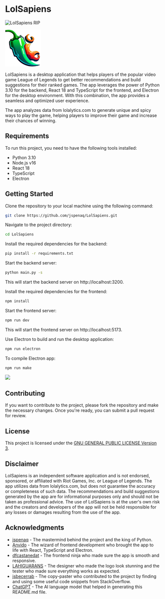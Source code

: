 # LolSapiens

![LolSapiens RIP](https://media.tenor.com/hA6IoTMF3VYAAAAM/steelers-spongebob.gif)

<img src="https://github.com/jspenaq/LolSapiens/blob/main/frontend/src/assets/images/logo.png?raw=true" height="120" /> 

LolSapiens is a desktop application that helps players of the popular video game League of Legends to get better recommendations and build suggestions for their ranked games. The app leverages the power of Python 3.10 for the backend, React 18 and TypeScript for the frontend, and Electron for the desktop environment. With this combination, the app provides a seamless and optimized user experience.

The app analyzes data from lolalytics.com to generate unique and spicy ways to play the game, helping players to improve their game and increase their chances of winning.

## Requirements

To run this project, you need to have the following tools installed:

- Python 3.10
- Node.js v16
- React 18
- TypeScript
- Electron

## Getting Started

Clone the repository to your local machine using the following command:

```bash
git clone https://github.com/jspenaq/LolSapiens.git
```

Navigate to the project directory:
```bash
cd LolSapiens
```

Install the required dependencies for the backend:
```bash
pip install -r requirements.txt
```

Start the backend server:

```bash
python main.py -s
```

This will start the backend server on http://localhost:3200.

Install the required dependencies for the frontend:
```bash
npm install
```

Start the frontend server:

```bash
npm run dev
```

This will start the frontend server on http://localhost:5173.

Use Electron to build and run the desktop application:

```bash
npm run electron
```

To compile Electron app:

```bash
npm run make
```

<img src="https://user-images.githubusercontent.com/36420972/218279770-1ccaa9ae-7372-46a8-99bb-6ba25281ce83.png" height="500" /> 

## Contributing
If you want to contribute to the project, please fork the repository and make the necessary changes. Once you're ready, you can submit a pull request for review.

## License
This project is licensed under the [GNU GENERAL PUBLIC LICENSE Version 3](https://www.gnu.org/licenses/gpl-3.0.en.html).

## Disclaimer
LolSapiens is an independent software application and is not endorsed, sponsored, or affiliated with Riot Games, Inc. or League of Legends. The app utilizes data from lolalytics.com, but does not guarantee the accuracy or completeness of such data. The recommendations and build suggestions generated by the app are for informational purposes only and should not be taken as professional advice. The use of LolSapiens is at the user's own risk and the creators and developers of the app will not be held responsible for any losses or damages resulting from the use of the app.

## Acknowledgments
- [jspenaq](https://github.com/jspenaq) - The mastermind behind the project and the king of Python.
- [Anvido](https://github.com/Anvido) - The wizard of frontend development who brought the app to life with React, TypeScript and Electron.
- [dfcastanedat](https://github.com/dfcastanedat) - The frontend ninja who made sure the app is smooth and responsive.
- [LAHIGUARANS](https://github.com/LAHIGUARANS) - The designer who made the logo look stunning and the tester who made sure everything works as expected.
- [jsbecerrab](https://github.com/jsbecerrab) - The copy-paster who contributed to the project by finding and using some useful code snippets from StackOverflow.
- [ChatGPT](https://openai.com/) - The AI language model that helped in generating this README.md file.
